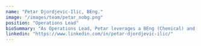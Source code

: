 ```yaml
---
name: "Petar Djordjevic-Ilic, BEng."
image: "/images/team/petar_nobg.png"
position: "Operations Lead"
bioSummary: "As Operations Lead, Petar leverages a BEng (Chemical) and a track record of delivering US $40 million‑plus engineering programs to embed rock‑solid governance, risk management and delivery cadences across synapsyx."
linkedin: "https://www.linkedin.com/in/petar-djordjevic-ilic/"
---
```

